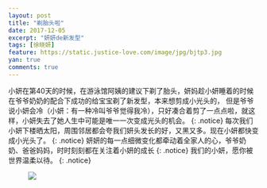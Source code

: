 ```yaml
---
layout: post
title: "剃胎头啦"
date: 2017-12-05
excerpt: "妍妍de新发型"
tags: [徐晓妍]
feature: https://static.justice-love.com/image/jpg/bjtp3.jpg
yan: true
comments: true
---
```


小妍在第40天的时候，在游泳馆阿姨的建议下剃了胎头，妍妈趁小妍睡着的时候在爷爷奶奶的配合下成功的给宝宝剃了新发型，本来想剪成小光头的，
但是爷爷说小妍会冷（小妍：有一种冷叫爷爷觉得我冷），只好凑合着剪了一点点啦，就这样，小妍失去了她人生中可能是唯一一次变成光头的机会。
{: .notice}
每次我们小妍下楼晒太阳，周围邻居都会夸我们妍头发长的好，又黑又多。现在小妍都快变成小光头了。
{: .notice}
妍妍的每一点细微变化都牵动着全家人的心，爷爷奶奶、爸爸妈妈，时时刻刻都在关注着小妍的成长
{: .notice}
我们的小妍，愿你被世界温柔以待。
{: .notice}
<figure>
    <a href="{{ site.staticUrl }}/yanyan/image/IMG_1801.JPG"><img src="{{ site.staticUrl }}/yanyan/image/IMG_1801.JPG" /></a>
</figure>
